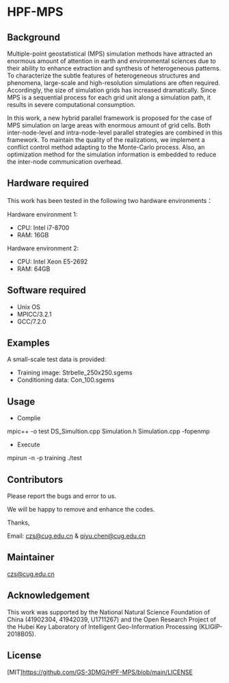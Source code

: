 # HPF-MPS

## Background
Multiple-point geostatistical (MPS) simulation methods have attracted an enormous amount of attention in earth and environmental sciences due to their ability to enhance extraction and synthesis of heterogeneous patterns. To characterize the subtle features of heterogeneous structures and phenomena, large-scale and high-resolution simulations are often required. Accordingly, the size of simulation grids has increased dramatically. Since MPS is a sequential process for each grid unit along a simulation path, it results in severe computational consumption. 

In this work, a new hybrid parallel framework is proposed for the case of MPS simulation on large areas with enormous amount of grid cells. Both inter-node-level and intra-node-level parallel strategies are combined in this framework. To maintain the quality of the realizations, we implement a conflict control method adapting to the Monte-Carlo process. Also, an optimization method for the simulation information is embedded to reduce the inter-node communication overhead. 

## Hardware required
This work has been tested in the following two hardware environments：

Hardware environment 1:
* CPU: Intel i7-8700
* RAM: 16GB

Hardware environment 2:
* CPU: Intel Xeon E5-2692
* RAM: 64GB

## Software required
* Unix OS
* MPICC/3.2.1
* GCC/7.2.0

## Examples
A small-scale test data is provided:

* Training image: Strbelle_250x250.sgems
* Conditioning data: Con_100.sgems

## Usage
* Complie

mpic++ -o test DS_Simultion.cpp Simulation.h Simulation.cpp -fopenmp

* Execute

mpirun -n -p training ./test

## Contributors

Please report the bugs and error to us. 

We will be happy to remove and enhance the codes.

Thanks,

Email: czs@cug.edu.cn & qiyu.chen@cug.edu.cn

## Maintainer

czs@cug.edu.cn

## Acknowledgement

This work was supported by the National Natural Science Foundation of China (41902304, 41942039, U1711267) and the Open Research Project of the Hubei Key Laboratory of Intelligent Geo-Information Processing (KLIGIP-2018B05).

## License
[MIT]https://github.com/GS-3DMG/HPF-MPS/blob/main/LICENSE
